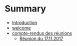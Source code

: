 # Summary

* [Introduction](README.md)
* [welcome](welcome.md)
* [compte-rendus des réunions](compte-rendus-des-reunions.md)
	* [Réunion du 17.11.2017](20171117reunion.md)

